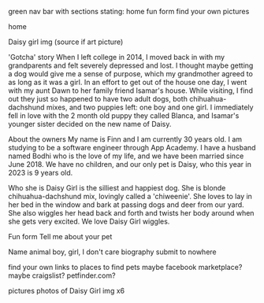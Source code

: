 green nav bar with sections stating:
home
fun form
find your own
pictures



home

Daisy girl
img
(source if art picture)

'Gotcha' story
When I left college in 2014, I moved back in with my grandparents and felt severely depressed and lost. I thought maybe getting a dog would give me a sense of purpose, which my grandmother agreed to as long as it was a girl. In an effort to get out of the house one day, I went with my aunt Dawn to her family friend Isamar's house. While visiting, I find out they just so happened to have two adult dogs, both chihuahua-dachshund mixes, and two puppies left: one boy and one girl. I immediately fell in love with the 2 month old puppy they called Blanca, and Isamar's younger sister decided on the new name of Daisy.

About the owners
My name is Finn and I am currently 30 years old. I am studying to be a software engineer through App Academy. I have a husband named Bodhi who is the love of my life, and we have been married since June 2018. We have no children, and our only pet is Daisy, who this year in 2023 is 9 years old.

Who she is
Daisy Girl is the silliest and happiest dog. She is blonde chihuahua-dachshund mix, lovingly called a 'chiweenie'. She loves to lay in her bed in the window and bark at passing dogs and deer from our yard. She also wiggles her head back and forth and twists her body around when she gets very excited. We love Daisy Girl wiggles.


Fun form
Tell me about your pet

Name
animal
boy, girl, I don't care
biography
submit to nowhere


find your own
links to places to find pets
maybe facebook marketplace?
maybe craigslist?
petfinder.com?


pictures
photos of Daisy Girl
img x6
